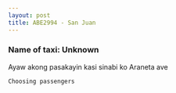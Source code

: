 ```yaml
---
layout: post
title: ABE2994 - San Juan
---
```


### Name of taxi: Unknown

Ayaw akong pasakayin kasi sinabi ko Araneta ave

```Choosing passengers```
